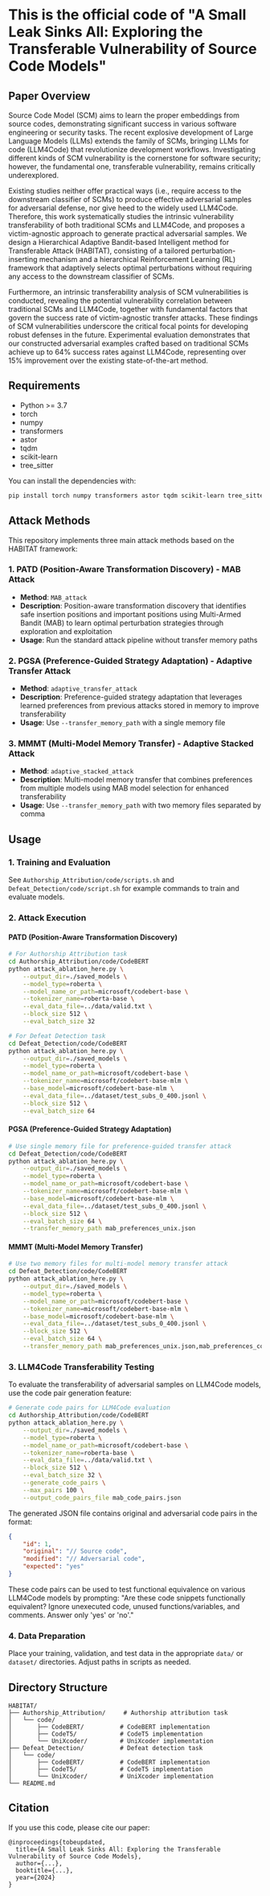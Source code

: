 # This is the official code of "A Small Leak Sinks All: Exploring the Transferable Vulnerability of Source Code Models"

## Paper Overview

Source Code Model (SCM) aims to learn the proper embeddings from source codes, demonstrating significant success in various software engineering or security tasks. The recent explosive development of Large Language Models (LLMs) extends the family of SCMs, bringing LLMs for code (LLM4Code) that revolutionize development workflows. Investigating different kinds of SCM vulnerability is the cornerstone for software security; however, the fundamental one, transferable vulnerability, remains critically underexplored.

Existing studies neither offer practical ways (i.e., require access to the downstream classifier of SCMs) to produce effective adversarial samples for adversarial defense, nor give heed to the widely used LLM4Code. Therefore, this work systematically studies the intrinsic vulnerability transferability of both traditional SCMs and LLM4Code, and proposes a victim-agnostic approach to generate practical adversarial samples. We design a Hierarchical Adaptive Bandit-based Intelligent method for Transferable Attack (HABITAT), consisting of a tailored perturbation-inserting mechanism and a hierarchical Reinforcement Learning (RL) framework that adaptively selects optimal perturbations without requiring any access to the downstream classifier of SCMs.

Furthermore, an intrinsic transferability analysis of SCM vulnerabilities is conducted, revealing the potential vulnerability correlation between traditional SCMs and LLM4Code, together with fundamental factors that govern the success rate of victim-agnostic transfer attacks. These findings of SCM vulnerabilities underscore the critical focal points for developing robust defenses in the future. Experimental evaluation demonstrates that our constructed adversarial examples crafted based on traditional SCMs achieve up to 64% success rates against LLM4Code, representing over 15% improvement over the existing state-of-the-art method.

## Requirements

- Python >= 3.7
- torch
- numpy
- transformers
- astor
- tqdm
- scikit-learn
- tree_sitter

You can install the dependencies with:

```bash
pip install torch numpy transformers astor tqdm scikit-learn tree_sitter
```

## Attack Methods

This repository implements three main attack methods based on the HABITAT framework:

### 1. PATD (Position-Aware Transformation Discovery) - MAB Attack
- **Method**: `MAB_attack`
- **Description**: Position-aware transformation discovery that identifies safe insertion positions and important positions using Multi-Armed Bandit (MAB) to learn optimal perturbation strategies through exploration and exploitation
- **Usage**: Run the standard attack pipeline without transfer memory paths

### 2. PGSA (Preference-Guided Strategy Adaptation) - Adaptive Transfer Attack  
- **Method**: `adaptive_transfer_attack`
- **Description**: Preference-guided strategy adaptation that leverages learned preferences from previous attacks stored in memory to improve transferability
- **Usage**: Use `--transfer_memory_path` with a single memory file

### 3. MMMT (Multi-Model Memory Transfer) - Adaptive Stacked Attack
- **Method**: `adaptive_stacked_attack`
- **Description**: Multi-model memory transfer that combines preferences from multiple models using MAB model selection for enhanced transferability
- **Usage**: Use `--transfer_memory_path` with two memory files separated by comma

## Usage

### 1. Training and Evaluation

See `Authorship_Attribution/code/scripts.sh` and `Defeat_Detection/code/script.sh` for example commands to train and evaluate models.

### 2. Attack Execution

#### PATD (Position-Aware Transformation Discovery)
```bash
# For Authorship Attribution task
cd Authorship_Attribution/code/CodeBERT
python attack_ablation_here.py \
    --output_dir=./saved_models \
    --model_type=roberta \
    --model_name_or_path=microsoft/codebert-base \
    --tokenizer_name=roberta-base \
    --eval_data_file=../data/valid.txt \
    --block_size 512 \
    --eval_batch_size 32

# For Defeat Detection task  
cd Defeat_Detection/code/CodeBERT
python attack_ablation_here.py \
    --output_dir=./saved_models \
    --model_type=roberta \
    --model_name_or_path=microsoft/codebert-base \
    --tokenizer_name=microsoft/codebert-base-mlm \
    --base_model=microsoft/codebert-base-mlm \
    --eval_data_file=../dataset/test_subs_0_400.jsonl \
    --block_size 512 \
    --eval_batch_size 64
```

#### PGSA (Preference-Guided Strategy Adaptation)
```bash
# Use single memory file for preference-guided transfer attack
cd Defeat_Detection/code/CodeBERT
python attack_ablation_here.py \
    --output_dir=./saved_models \
    --model_type=roberta \
    --model_name_or_path=microsoft/codebert-base \
    --tokenizer_name=microsoft/codebert-base-mlm \
    --base_model=microsoft/codebert-base-mlm \
    --eval_data_file=../dataset/test_subs_0_400.jsonl \
    --block_size 512 \
    --eval_batch_size 64 \
    --transfer_memory_path mab_preferences_unix.json
```

#### MMMT (Multi-Model Memory Transfer)
```bash
# Use two memory files for multi-model memory transfer attack
cd Defeat_Detection/code/CodeBERT
python attack_ablation_here.py \
    --output_dir=./saved_models \
    --model_type=roberta \
    --model_name_or_path=microsoft/codebert-base \
    --tokenizer_name=microsoft/codebert-base-mlm \
    --base_model=microsoft/codebert-base-mlm \
    --eval_data_file=../dataset/test_subs_0_400.jsonl \
    --block_size 512 \
    --eval_batch_size 64 \
    --transfer_memory_path mab_preferences_unix.json,mab_preferences_codet5.json
```

### 3. LLM4Code Transferability Testing

To evaluate the transferability of adversarial samples on LLM4Code models, use the code pair generation feature:

```bash
# Generate code pairs for LLM4Code evaluation
cd Authorship_Attribution/code/CodeBERT
python attack_ablation_here.py \
    --output_dir=./saved_models \
    --model_type=roberta \
    --model_name_or_path=microsoft/codebert-base \
    --tokenizer_name=roberta-base \
    --eval_data_file=../data/valid.txt \
    --block_size 512 \
    --eval_batch_size 32 \
    --generate_code_pairs \
    --max_pairs 100 \
    --output_code_pairs_file mab_code_pairs.json
```

The generated JSON file contains original and adversarial code pairs in the format:
```json
{
    "id": 1,
    "original": "// Source code",
    "modified": "// Adversarial code", 
    "expected": "yes"
}
```

These code pairs can be used to test functional equivalence on various LLM4Code models by prompting: "Are these code snippets functionally equivalent? Ignore unexecuted code, unused functions/variables, and comments. Answer only 'yes' or 'no'."

### 4. Data Preparation

Place your training, validation, and test data in the appropriate `data/` or `dataset/` directories. Adjust paths in scripts as needed.

## Directory Structure

```
HABITAT/
├── Authorship_Attribution/     # Authorship attribution task
│   └── code/
│       ├── CodeBERT/          # CodeBERT implementation
│       ├── CodeT5/            # CodeT5 implementation  
│       └── UniXcoder/         # UniXcoder implementation
├── Defeat_Detection/          # Defeat detection task
│   └── code/
│       ├── CodeBERT/          # CodeBERT implementation
│       ├── CodeT5/            # CodeT5 implementation
│       └── UniXcoder/         # UniXcoder implementation
└── README.md
```

## Citation

If you use this code, please cite our paper:

```
@inproceedings{tobeupdated,
  title={A Small Leak Sinks All: Exploring the Transferable Vulnerability of Source Code Models},
  author={...},
  booktitle={...},
  year={2024}
}
``` 